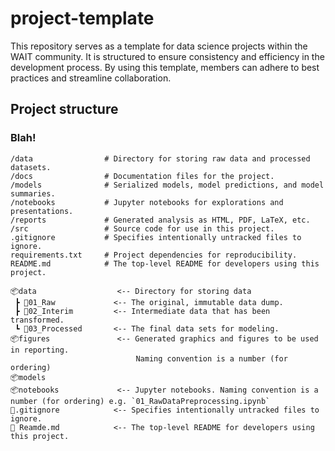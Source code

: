 # project-template

This repository serves as a template for data science projects within the WAIT community. It is structured to ensure consistency and efficiency in the development process. By using this template, members can adhere to best practices and streamline collaboration.

## Project structure

### Blah!

```
/data                # Directory for storing raw data and processed datasets.
/docs                # Documentation files for the project.
/models              # Serialized models, model predictions, and model summaries.
/notebooks           # Jupyter notebooks for explorations and presentations.
/reports             # Generated analysis as HTML, PDF, LaTeX, etc.
/src                 # Source code for use in this project.
.gitignore           # Specifies intentionally untracked files to ignore.
requirements.txt     # Project dependencies for reproducibility.
README.md            # The top-level README for developers using this project.
```

```
📦data                  <-- Directory for storing data
 ┣ 📂01_Raw             <-- The original, immutable data dump.
 ┣ 📂02_Interim         <-- Intermediate data that has been transformed.
 ┗ 📂03_Processed       <-- The final data sets for modeling.
📦figures               <-- Generated graphics and figures to be used in reporting. 
                            Naming convention is a number (for ordering)
📦models
📦notebooks             <-- Jupyter notebooks. Naming convention is a number (for ordering) e.g. `01_RawDataPreprocessing.ipynb`
📜.gitignore            <-- Specifies intentionally untracked files to ignore.
📜 Reamde.md            <-- The top-level README for developers using this project.


```
